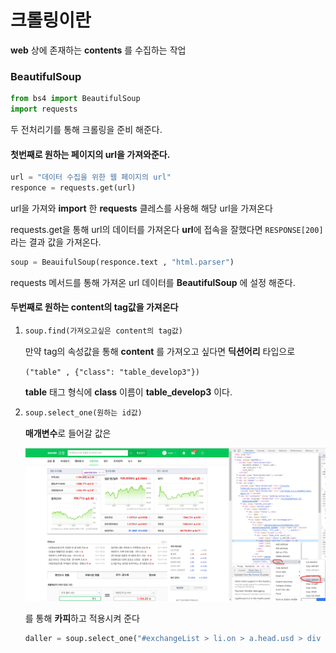# 크롤링이란

**web** 상에 존재하는 **contents** 를 수집하는 작업 

### BeautifulSoup

```python
from bs4 import BeautifulSoup
import requests
```

두 전처리기를 통해 크롤링을 준비 해준다.

#### 첫번째로 원하는 페이지의 url을 가져와준다.

```python
url = "데이터 수집을 위한 웹 페이지의 url"
responce = requests.get(url)
```

url을 가져와 **import** 한 **requests** 클레스를 사용해 해당 url을 가져온다

requests.get을 통해 url의 데이터를 가져온다
**url**에 접속을 잘했다면 `RESPONSE[200]` 라는 결과 값을 가져온다.

```python
soup = BeauifulSoup(responce.text , "html.parser")
```

requests 메서드를 통해  가져온 url 데이터를 **BeautifulSoup** 에 설정 해준다.

#### 두번째로 원하는 content의 tag값을 가져온다

1. ```python
   soup.find(가져오고싶은 content의 tag값)
   ```

   만약 tag의 속성값을 통해 **content** 를 가져오고 싶다면 **딕션어리** 타입으로

    `("table" , {"class": "table_develop3"})`

   **table** 태그 형식에 **class** 이름이 **table_develop3** 이다. 

2. ```python
   soup.select_one(원하는 id값)
   ```

   **매개변수**로 들어갈 값은 

   ![](./selecter.png)

   를 통해 **카피**하고 적용시켜 준다

   ```python
   daller = soup.select_one("#exchangeList > li.on > a.head.usd > div > span.value")
   ```